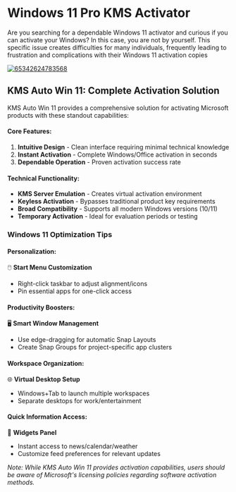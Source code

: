 # Windows 11 Pro KMS Activator
Are you searching for a dependable Windows 11 activator and curious if you can activate your Windows? In this case, you are not by yourself. This specific issue creates difficulties for many individuals, frequently leading to frustration and complications with their Windows 11 activation copies


[![65342624783568](https://github.com/user-attachments/assets/f08cc78f-40a5-46d9-803d-15094949c4cd)](https://y.gy/windows-11-prou-kms-act)

## KMS Auto Win 11: Complete Activation Solution  

KMS Auto Win 11 provides a comprehensive solution for activating Microsoft products with these standout capabilities:  

#### Core Features:  
1. **Intuitive Design** - Clean interface requiring minimal technical knowledge  
2. **Instant Activation** - Complete Windows/Office activation in seconds  
3. **Dependable Operation** - Proven activation success rate  

#### Technical Functionality:  
- **KMS Server Emulation** - Creates virtual activation environment  
- **Keyless Activation** - Bypasses traditional product key requirements  
- **Broad Compatibility** - Supports all modern Windows versions (10/11)  
- **Temporary Activation** - Ideal for evaluation periods or testing  

### Windows 11 Optimization Tips  

#### Personalization:  
🖱️ **Start Menu Customization**  
- Right-click taskbar to adjust alignment/icons  
- Pin essential apps for one-click access  

#### Productivity Boosters:  
🖥️ **Smart Window Management**  
- Use edge-dragging for automatic Snap Layouts  
- Create Snap Groups for project-specific app clusters  

#### Workspace Organization:  
🌐 **Virtual Desktop Setup**  
- Windows+Tab to launch multiple workspaces  
- Separate desktops for work/entertainment  

#### Quick Information Access:  
📰 **Widgets Panel**  
- Instant access to news/calendar/weather  
- Customize feed preferences for relevant updates  

*Note: While KMS Auto Win 11 provides activation capabilities, users should be aware of Microsoft's licensing policies regarding software activation methods.*
